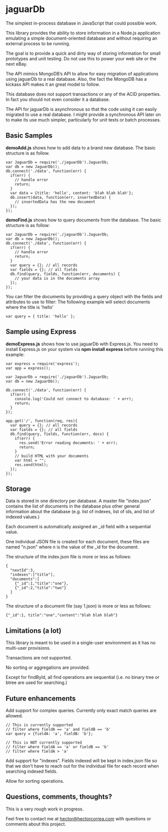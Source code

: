 jaguarDb
================
The simplest in-process database in JavaScript that could possible work. 

This library provides the ability to store information in a Node.js application emulating a simple document-oriented database and without requiring an external process to be running.

The goal is to provide a quick and dirty way of storing information for small prototypes and unit testing. Do not use this to power your web site or the next eBay.

The API mimics MongoDB’s API to allow for easy migration of applications using jaguarDb to a real database. Also, the fact the MongoDB has a kickass API makes it an great model to follow.

This database does not support transactions or any of the ACID properties. In fact you should not even consider it a database. 

The API for jaguarDb is asynchronous so that the code using it can easily migrated to use a real database. I might provide a synchronous API later on to make its use much simpler, particularly for unit tests or batch processes.


Basic Samples
-------------
**demoAdd.js** shows how to add data to a brand new database. The basic structure is as follow.

    var JaguarDb = require('./jaguarDb').JaguarDb;
    var db = new JaguarDb();
    db.connect('./data', function(err) {
      if(err) {
        // handle error
        return;
      }
      var data = {title: 'hello', content: 'blah blah blah'};
      db.insert(data, function(err, insertedData) {
        // insertedData has the new document
      });
    });


**demoFind.js** shows how to query documents from the database. The basic structure is as follow: 

    var JaguarDb = require('./jaguarDb').JaguarDb;
    var db = new JaguarDb();
    db.connect('./data', function(err) {
      if(err) {
        // handle error
        return;
      }
      var query = {}; // all records
      var fields = {}; // all fields
      db.find(query, fields, function(err, documents) {
        // your data is in the documents array
      });
    });

You can filter the documents by providing a query object with the fields and attributes to use to filter: The following example will select documents where the title is 'hello'

    var query = { title: 'hello' };


Sample using Express
--------------------
**demoExpress.js** shows how to use jaguarDb with Express.js. You need to install Express.js on your system via **npm install express** before running this example: 

    var express = require('express');
    var app = express();

    var JaguarDb = require('./jaguarDb').JaguarDb;
    var db = new JaguarDb();

    db.connect('./data', function(err) {
      if(err) {
        console.log('Could not connect to database: ' + err);
        return;
      }
    });

    app.get('/', function(req, res){
      var query = {}; // all records
      var fields = {}; // all fields
      db.find(query, fields, function(err, docs) {
        if(err) {
          res.send('Error reading documents: ' + err);
          return;
        }
        // build HTML with your documents
        var html = "";
        res.send(html);
      });
    });


Storage
-------
Data is stored in one directory per database. A master file "index.json" contains the list of documents in the database plus other general information about the database (e.g. list of indexes, list of ids, and list of indexed values.) 

Each document is automatically assigned an _id field with a sequential value. 

One individual JSON file is created for each document, these files are named "n.json" where n is the value of the _id for the document.

The structure of the index.json file is more or less as follows:

    {
      "nextId":3,
      "indexes":["title"],
      "documents":[
        {"_id":1,"title":"one"},
        {"_id":2,"title":"two"}
      ]
    }

The structure of a document file (say 1.json) is more or less as follows: 

    {"_id":1, title":"one","content":"blah blah blah"}


Limitations (a lot)
-------------------
This library is meant to be used in a single-user environment as it has no multi-user provisions. 

Transactions are not supported.

No sorting or aggregations are provided.

Except for findById, all find operations are sequential (i.e. no binary tree or btree are used for searching.)




Future enhancements
-------------------
Add support for complex queries. Currently only exact match queries are allowed.

    // This is currently supported
    // filter where fieldA == 'a' and fieldB == 'b'
    var query = {fieldA: 'a', fieldB: 'b'};

    // This is NOT currently supported
    // filter where fieldA == 'a' or fieldB == 'b'
    // filter where fieldA > 'a'


Add support for "indexes". Fields indexed will be kept in index.json file so that we don't have to reach out for the individual file for each record when searching indexed fields.  

Allow for sorting operations.


Questions, comments, thoughts?
------------------------------
This is a very rough work in progress. 

Feel free to contact me at hector@hectorcorrea.com with questions or comments about this project.




